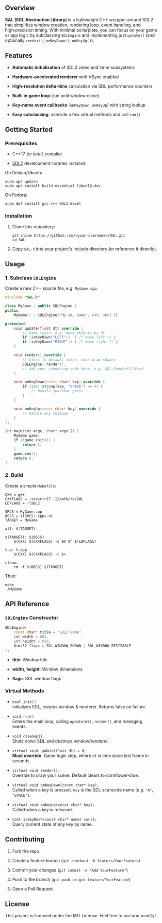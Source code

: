 Overview
--------

**SAL (SDL Abstraction Library)** is a lightweight C++ wrapper around SDL2 that simplifies window creation, rendering loop, event handling, and high‑precision timing. With minimal boilerplate, you can focus on your game or app logic by subclassing `SDLEngine` and implementing just `update()` (and optionally `render()`, `onKeyDown()`, `onKeyUp()`).

Features
--------

-   **Automatic initialization** of SDL2 video and timer subsystems

-   **Hardware‑accelerated renderer** with VSync enabled

-   **High-resolution delta‑time** calculation via SDL performance counters

-   **Built‑in game loop** (run until window close)

-   **Key‑name event callbacks** (`onKeyDown`, `onKeyUp`) with string lookup

-   **Easy subclassing**: override a few virtual methods and call `run()`

Getting Started
---------------

### Prerequisites

-   C++17 (or later) compiler

-   [SDL2](https://www.libsdl.org/) development libraries installed

On Debian/Ubuntu:

```
sudo apt update
sudo apt install build-essential libsdl2-dev
```

On Fedora:

```
sudo dnf install gcc-c++ SDL2-devel
```

### Installation

1.  Clone this repository:

    ```
    git clone https://github.com/<your‑username>/SAL.git
    cd SAL
    ```

2.  Copy `SAL.h` into your project's include directory (or reference it directly).

Usage
-----

### 1\. Subclass `SDLEngine`

Create a new C++ source file, e.g. `MyGame.cpp`:

``` cpp
#include "SAL.h"

class MyGame : public SDLEngine {
public:
    MyGame() : SDLEngine("My SAL Game", 640, 480) {}

protected:
    void update(float dt) override {
        // Game logic, e.g. move objects by dt
        if (isKeyDown("LEFT"))  { /* move left */ }
        if (isKeyDown("RIGHT")) { /* move right */ }
    }

    void render() override {
        // Clear to default color, then draw shapes
        SDLEngine::render();
        // Add your rendering code here, e.g. SDL_RenderFillRect
    }

    void onKeyDown(const char* key) override {
        if (std::strcmp(key, "SPACE") == 0) {
            // Handle spacebar press
        }
    }

    void onKeyUp(const char* key) override {
        // Handle key release
    }
};

int main(int argc, char* argv[]) {
    MyGame game;
    if (!game.init()) {
        return 1;
    }
    game.run();
    return 0;
}

```

### 2\. Build

Create a simple `Makefile`:

``` make
CXX = g++
CXXFLAGS = -std=c++17 -I/path/to/SAL
LDFLAGS = -lSDL2

SRCS = MyGame.cpp
OBJS = $(SRCS:.cpp=.o)
TARGET = MyGame

all: $(TARGET)

$(TARGET): $(OBJS)
	$(CXX) $(CXXFLAGS) -o $@ $^ $(LDFLAGS)

%.o: %.cpp
	$(CXX) $(CXXFLAGS) -c $<

clean:
	rm -f $(OBJS) $(TARGET)

```

Then:

```
make
./MyGame
```

API Reference
-------------

### `SDLEngine` Constructor

``` cpp
SDLEngine(
    const char* title = "SDL2 Game",
    int width = 800,
    int height = 600,
    Uint32 flags = SDL_WINDOW_SHOWN | SDL_WINDOW_RESIZABLE
);

```

-   **title**: Window title

-   **width**, **height**: Window dimensions

-   **flags**: SDL window flags

### Virtual Methods

-   `bool init()`\
    Initializes SDL, creates window & renderer. Returns false on failure.

-   `void run()`\
    Enters the main loop, calling `update(dt)`, `render()`, and managing events.

-   `void cleanup()`\
    Shuts down SDL and destroys window/renderer.

-   `virtual void update(float dt) = 0;`\
    **Must override.** Game logic step, where `dt` is time since last frame in seconds.

-   `virtual void render();`\
    Override to draw your scene. Default clears to cornflower‑blue.

-   `virtual void onKeyDown(const char* key);`\
    Called when a key is pressed. `key` is the SDL scancode name (e.g. `"A"`, `"SPACE"`).

-   `virtual void onKeyUp(const char* key);`\
    Called when a key is released.

-   `bool isKeyDown(const char* name) const;`\
    Query current state of any key by name.

Contributing
------------

1.  Fork the repo

2.  Create a feature branch (`git checkout -b feature/YourFeature`)

3.  Commit your changes (`git commit -m "Add YourFeature"`)

4.  Push to the branch (`git push origin feature/YourFeature`)

5.  Open a Pull Request

License
-------

This project is licensed under the MIT License. Feel free to use and modify!
